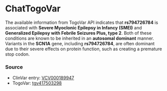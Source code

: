 # ChatTogoVar

The available information from TogoVar API indicates that **rs794726784** is associated with **Severe Myoclonic Epilepsy in Infancy (SMEI)** and **Generalized Epilepsy with Febrile Seizures Plus, type 2**. Both of these conditions are known to be inherited in an **autosomal dominant** manner. Variants in the **SCN1A** gene, including **rs794726784**, are often dominant due to their severe effects on protein function, such as creating a premature stop codon.

### Source
- ClinVar entry: [VCV000189947](https://www.ncbi.nlm.nih.gov/clinvar/variation/189947)
- TogoVar: [tgv417503298](https://togovar.biosciencedbc.jp/en/variant/tgv417503298)